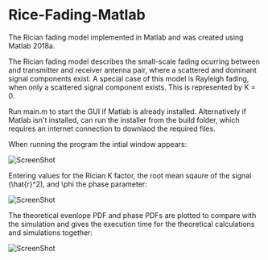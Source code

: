 # Rice-Fading-Matlab
The Rician fading model implemented in Matlab and was created using Matlab 2018a.

The Rician fading model describes the small-scale fading ocurring between and transmitter and receiver antenna pair, where a scattered and dominant signal components exist.
A special case of this model is Rayleigh fading, when only a scattered signal component exists. This is represented by K = 0.

Run main.m to start the GUI if Matlab is already installed.
Alternatively if Matlab isn't installed, can run the installer from the build folder, which requires an internet connection to downlaod the required files.

When running the program the intial window appears:

![ScreenShot](https://raw.github.com/Jonathan-Browning/Rician-Fading-Matlab/main/docs/window.png)

Entering values for the Rician K factor, the root mean sqaure of the signal (\hat{r}^2), and \phi the phase parameter:

![ScreenShot](https://raw.github.com/Jonathan-Browning/Rician-Fading-Matlab/main/docs/inputs.png)

The theoretical evenlope PDF and phase PDFs are plotted to compare with the simulation and gives the execution time for the theoretical calculations and simulations together:

![ScreenShot](https://raw.github.com/Jonathan-Browning/Rician-Fading-Matlab/main/docs/results.png)
